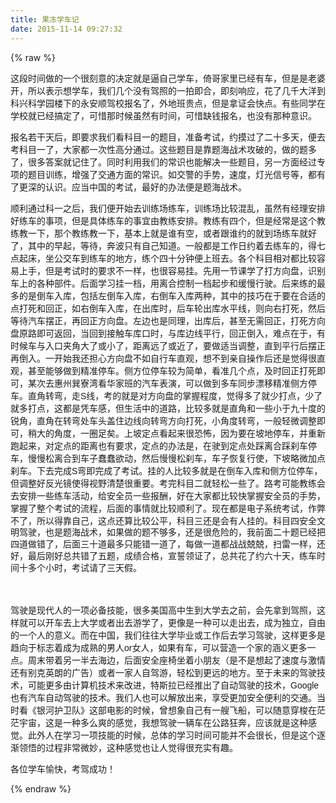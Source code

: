 ```yaml
---
title: 果冻学车记
date: 2015-11-14 09:27:32
---
```

{% raw %}
<p style="widows:auto;padding:0px;font-family:Arial, Helvetica, sans-serif;font-size:14px;">这段时间做的一个很刻意的决定就是逼自己学车，倚哥家里已经有车，但是是老婆开，所以表示想学车，我们几个没有驾照的一拍即合，即刻响应，花了几千大洋到科兴科学园楼下的永安顺驾校报名了，外地班贵点，但是拿证会快点。有些同学在学校就已经搞定了，可惜那时候虽然有时间，可惜缺钱报名，也没有那种意识。</p>
<p style="widows:auto;padding:0px;font-family:Arial, Helvetica, sans-serif;font-size:14px;"></p>
<p style="widows:auto;padding:0px;font-family:Arial, Helvetica, sans-serif;font-size:14px;"></p>
<p style="widows:auto;padding:0px;font-family:Arial, Helvetica, sans-serif;font-size:14px;"></p>
<p style="widows:auto;padding:0px;font-family:Arial, Helvetica, sans-serif;font-size:14px;"></p>
<p style="widows:auto;padding:0px;font-family:Arial, Helvetica, sans-serif;font-size:14px;"></p>
<p style="widows:auto;padding:0px;font-family:Arial, Helvetica, sans-serif;font-size:14px;">报名若干天后，即要求我们看科目一的题目，准备考试，约摸过了二十多天，便去考科目一了，大家都一次性高分通过。这些题目是靠题海战术攻破的，做的题多了，很多答案就记住了。同时利用我们的常识也能解决一些题目，另一方面经过专项的题目训练，增强了交通方面的常识。如交警的手势，速度，灯光信号等，都有了更深的认识。应当中国的考试，最好的办法便是题海战术。</p>
<p style="widows:auto;padding:0px;font-family:Arial, Helvetica, sans-serif;font-size:14px;"></p>
<p style="widows:auto;padding:0px;font-family:Arial, Helvetica, sans-serif;font-size:14px;"></p>
<p style="widows:auto;padding:0px;font-family:Arial, Helvetica, sans-serif;font-size:14px;"></p>
<p style="widows:auto;padding:0px;font-family:Arial, Helvetica, sans-serif;font-size:14px;"></p>
<p style="widows:auto;padding:0px;font-family:Arial, Helvetica, sans-serif;font-size:14px;"></p>
<p style="widows:auto;padding:0px;font-family:Arial, Helvetica, sans-serif;font-size:14px;">顺利通过科一之后，我们便开始去训练场练车，训练场比较混乱，虽然有经理安排好练车的事项，但是具体练车的事宜由教练安排。教练有四个，但是经常是这个教练教一下，那个教练教一下，基本上就是谁有空，或者跟谁约的就到场练车就好了，其中的早起，等待，奔波只有自己知道。一般都是工作日约着去练车的，得七点起床，坐公交车到练车的地方，练个四十分钟便上班去。各个科目相对都比较容易上手，但是考试时的要求不一样，也很容易挂。先用一节课学了打方向盘，识别车上的各种部件。后面学习挂一档，用离合控制一档起步和缓慢行驶。后来练的最多的是倒车入库，包括左倒车入库，右倒车入库两种，其中的技巧在于要在合适的点打死和回正，如右倒车入库，在出库时，后车轮出库水平线，则向右打死，然后等待汽车摆正，再回正方向盘。左边也是同理，出库后，甚至无需回正，打死方向盘原路即可返回，当回到接触车库口时，与库边线平行，回正倒入，难点在于，有时候车与入口夹角大了或小了，距离远了或近了，要做适当调整，直到平行后摆正再倒入。一开始我还担心方向盘不如自行车直观，想不到亲自操作后还是觉得很直观，甚至能够做到精准停车。侧方位停车较为简单，看准几个点，及时回正打死即可，某次去惠州巽寮湾看华家班的汽车表演，可以做到多车同步漂移精准侧方停车。直角转弯，走S线，考的就是对方向盘的掌握程度，觉得多了就少打点，少了就多打点，这都是凭车感，但生活中的道路，比较多就是直角和一些小于九十度的锐角，直角在转弯处车头盖住边线向转弯方向打死，小角度转弯，一般轻微调整即可，稍大的角度，一圈足矣。上坡定点看起来很恐怖，因为要在坡地停车，并重新跑起来，对定点的距离也有要求，定点的办法是，在驶到定点处踩离合踩刹车停车，慢慢松离合到车子蠢蠢欲动，然后慢慢松刹车，车子恢复行使，下坡略微加点刹车。下去完成S弯即完成了考试。挂的人比较多就是在倒车入库和侧方位停车，但调整好反光镜使得视野清楚很重要。考完科目二就轻松一些了。路考可能教练会去安排一些练车活动，给安全员一些报酬，好在大家都比较快掌握安全员的手势，掌握了整个考试的流程，后面的事情就比较顺利了。现在都是电子系统考试，作弊不了，所以得靠自己，这点还算比较公平，科目三还是会有人挂的。<span style="font-size:10.5pt;line-height:1.35;">科目四安全文明驾驶，也是题海战术，如果做的题不够多，还是很危险的，我前面二十题已经把四道做错了，后面三十道最多只能错一道了，每做一道都战战兢兢，扫雷一样，还好，最后刚好总共错了五题，成绩合格，宣誓领证了，总共花了约六十天，练车时间十多个小时，考试请了三天假。</span></p>
<p style="widows:auto;padding:0px;font-family:Arial, Helvetica, sans-serif;font-size:14px;"><span style="font-size:10.5pt;line-height:1.35;"><br />
</span></p>
<p style="widows:auto;padding:0px;font-family:Arial, Helvetica, sans-serif;font-size:14px;"></p>
<p style="widows:auto;padding:0px;font-family:Arial, Helvetica, sans-serif;font-size:14px;">驾驶是现代人的一项必备技能，很多美国高中生到大学去之前，会先拿到驾照，这样就可以开车去上大学或者出去游学了，更像是一种可以走出去，成为独立，自由的一个人的意义。而在中国，我们往往大学毕业或工作后去学习驾驶，这样更多是趋向于标志着成为成熟的男人or女人，如果有车，可以营造一个家的涵义更多一点。周末带着另一半去海边，后面安全座椅坐着小朋友（是不是想起了速度与激情还有别克英朗的广告）或者一家人自驾游，轻松到更远的地方。至于未来的驾驶技术，可能更多由计算机技术来改进，特斯拉已经推出了自动驾驶的技术，Google也有汽车自动驾驶的技术。我们人也可以解放出来，享受更加安全便利的交通。当时看《银河护卫队》这部电影的时候，曾想象自己有一艘飞船，可以随意穿梭在茫茫宇宙，这是一种多么爽的感觉，我想驾驶一辆车在公路狂奔，应该就是这种感觉。此外人在学习一项技能的时候，总体的学习时间可能并不会很长，但是这个逐渐领悟的过程非常微妙，这种感觉也让人觉得很充实有趣。</p>
<p style="widows:auto;padding:0px;font-family:Arial, Helvetica, sans-serif;font-size:14px;"></p>
<p style="widows:auto;padding:0px;font-family:Arial, Helvetica, sans-serif;font-size:14px;"></p>
<p style="widows:auto;padding:0px;font-family:Arial, Helvetica, sans-serif;font-size:14px;"></p>
<p style="widows:auto;padding:0px;font-family:Arial, Helvetica, sans-serif;font-size:14px;"></p>
<p style="widows:auto;padding:0px;font-family:Arial, Helvetica, sans-serif;font-size:14px;"></p>
<p style="widows:auto;padding:0px;font-family:Arial, Helvetica, sans-serif;font-size:14px;">各位学车愉快，考驾成功！</p>{% endraw %}
